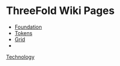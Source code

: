 # ThreeFold Wiki Pages

- [Foundation](/web_resources/wiki_foundation.md)
- [Tokens](/web_resources/wiki_tokens.md)
- [Grid](/web_resources/wiki_grid.md)
- 
[Technology](/web_resources/wiki_tech.md)